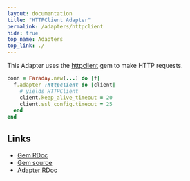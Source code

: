 ```yaml
---
layout: documentation
title: "HTTPClient Adapter"
permalink: /adapters/httpclient
hide: true
top_name: Adapters
top_link: ./
---
```


This Adapter uses the [httpclient][rdoc] gem to make HTTP requests.

```ruby
conn = Faraday.new(...) do |f|
  f.adapter :httpclient do |client|
    # yields HTTPClient
    client.keep_alive_timeout = 20
    client.ssl_config.timeout = 25
  end
end
```

## Links

* [Gem RDoc][rdoc]
* [Gem source][src]
* [Adapter RDoc][adapter_rdoc]

[rdoc]: https://www.rubydoc.info/gems/httpclient
[src]: https://github.com/nahi/httpclient
[adapter_rdoc]: https://www.rubydoc.info/gems/faraday/Faraday/Adapter/HTTPClient

